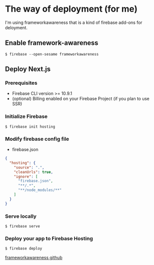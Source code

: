 # The way of deployment (for me)

I'm using frameworkawareness that is a kind of firebase add-ons for deloyment.

## Enable framework-awareness
```shell
$ firebase --open-sesame frameworkawareness
```

## Deploy Next.js

### Prerequisites
- Firebase CLI version >= 10.9.1
- (optional) Billing enabled on your Firebase Project (if you plan to use SSR)

### Initialize Firebase
```shell
$ firebase init hosting
```

### Modify firebase config file
- firebase.json
```json
{
  "hosting": {
    "source": ".",
    "cleanUrls": true,
    "ignore": [
      "firebase.json",
      "**/.*",
      "**/node_modules/**"
    ]
  }
}
```

### Serve locally

```shell
$ firebase serve
```

### Deploy your app to Firebase Hosting
``` shell
$ firebase deploy
```

[frameworkawareness github](https://github.com/FirebaseExtended/firebase-framework-tools)